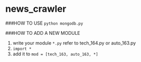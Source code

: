 # news_crawler

###HOW TO USE
`python mongodb.py`

###HOW TO ADD A NEW MODULE
1. write your module `*.py` refer to tech_164.py or auto_163.py
2. `import *`
3. add it to `mod = [tech_163, auto_163, *]`
